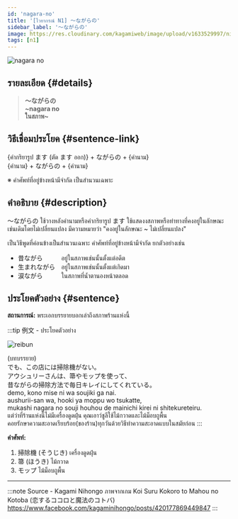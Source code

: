 ```yaml
---
id: 'nagara-no'
title: '[ไวยากรณ์ N1] 〜ながらの'
sidebar_label: '〜ながらの'
image: https://res.cloudinary.com/kagamiweb/image/upload/v1633529997/nihongo/grammar/n1/reibun/nagara-no.png
tags: [n1]
---
```


![nagara no](https://res.cloudinary.com/kagamiweb/image/upload/v1640445359/nihongo/grammar/n1/nagara-no.jpg)

## รายละเอียด {#details}

> **〜ながらの**  
> **~nagara no**  
> **ในสภาพ~**

## วิธีเชื่อมประโยค {#sentence-link}

{คำกริยารูป ます (ตัด ます ออก)} + ながらの + {คำนาม}  
{คำนาม} + ながらの + {คำนาม}

※ คำศัพท์ที่อยู่ข้างหน้ามีจำกัด เป็นสำนวนเฉพาะ

## คำอธิบาย {#description}

〜ながらの ใช้วางหลังคำนามหรือคำกริยารูป ます ใช้แสดงงสภาพหรือท่าทางที่คงอยู่ในลักษณะเช่นเดิมโดยไม่เปลี่ยนแปลง มีความหมายว่า "คงอยู่ในลักษณะ ~ ไม่เปลี่ยนแปลง"

เป็นวิธีพูดที่ค่อนข้างเป็นสำนวนเฉพาะ คำศัพท์ที่อยู่ข้างหน้ามีจำกัด ยกตัวอย่างเช่น

- 昔ながら　　　อยู่ในสภาพเช่นนั้นตั้งแต่อดีต
- 生まれながら　อยู่ในสภาพเช่นนั้นตั้งแต่เกิดมา
- 涙ながら　　　ในสภาพที่น้ำตานองหน้าตลอด

## ประโยคตัวอย่าง {#sentence}

**สถานการณ์:** พระเอกบรรยายบอกเล่าถึงสภาพร้านแห่งนี้

:::tip 例文 - ประโยคตัวอย่าง

![reibun](https://res.cloudinary.com/kagamiweb/image/upload/v1633529997/nihongo/grammar/n1/reibun/nagara-no.png)

(บทบรรยาย)  
でも、この店には掃除機がない。  
アウシュリーさんは、箒やモップを使って、  
昔ながらの掃除方法で毎日キレイにしてくれている。  
demo, kono mise ni wa soujiki ga nai.  
aushurii-san wa, hooki ya moppu wo tsukatte,  
mukashi nagara no souji houhou de mainichi kirei ni shitekureteiru.  
แต่ว่าที่ร้านแห่งนี้ไม่มีเครื่องดูดฝุ่น คุณเอาว์ชูลีใช้ไม้กวาดและไม้ม็อบถูพื้น  
คอยรักษาความสะอาดเรียบร้อย(ของร้าน)ทุกวันด้วยวิธีทำความสะอาดแบบในสมัยก่อน
:::

**คำศัพท์:**

1. 掃除機 (そうじき) เครื่องดูดฝุ่น
2. 箒 (ほうき) ไม้กวาด
3. モップ ไม้ม็อบถูพื้น

---
:::note Source - Kagami Nihongo
ภาพจากเกม Koi Suru Kokoro to Mahou no Kotoba (恋するココロと魔法のコトバ)  
https://www.facebook.com/kagaminihongo/posts/420177869449847
:::